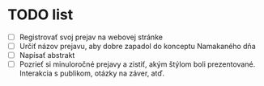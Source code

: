 # TODO list
- [ ] Registrovať svoj prejav na webovej stránke
- [ ] Určiť názov prejavu, aby dobre zapadol do konceptu Namakaného dňa
- [ ] Napísať abstrakt
- [ ] Pozrieť si minuloročné prejavy a zistiť, akým štýlom boli prezentované. Interakcia s publikom, otázky na záver, atď.